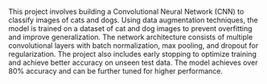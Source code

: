 This project involves building a Convolutional Neural Network (CNN) to classify images of cats and dogs. Using data augmentation techniques, the model is trained on a dataset of cat and dog images to prevent overfitting and improve generalization. The network architecture consists of multiple convolutional layers with batch normalization, max pooling, and dropout for regularization. The project also includes early stopping to optimize training and achieve better accuracy on unseen test data. The model achieves over 80% accuracy and can be further tuned for higher performance.
